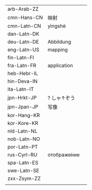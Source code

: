 | | | |
|-|-|-|
| arb-Arab-ZZ |  |  |
| cmn-Hans-CN | 映射 |  |
| cmn-Latn-CN | yìngshè |  |
| dan-Latn-DK |  |  |
| deu-Latn-DE | Abbildung |  |
| eng-Latn-US | mapping |  |
| fin-Latn-FI |  |  |
| fra-Latn-FR | application |  |
| heb-Hebr-IL |  |  |
| hin-Deva-IN |  |  |
| ita-Latn-IT |  |  |
| jpn-Hrkt-JP | ? しゃ↑ぞう |  |
| jpn-Jpan-JP | 写像 |  |
| kor-Hang-KR |  |  |
| kor-Kore-KR |  |  |
| nld-Latn-NL |  |  |
| nob-Latn-NO |  |  |
| por-Latn-PT |  |  |
| rus-Cyrl-RU | отображе́ние |  |
| spa-Latn-ES |  |  |
| swe-Latn-SE |  |  |
| zxx-Zsym-ZZ |  |  |
|  |  |  |

